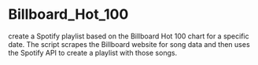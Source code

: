 # Billboard_Hot_100
 create a Spotify playlist based on the Billboard Hot 100 chart for a specific date. The script scrapes the Billboard website for song data and then uses the Spotify API to create a playlist with those songs.
